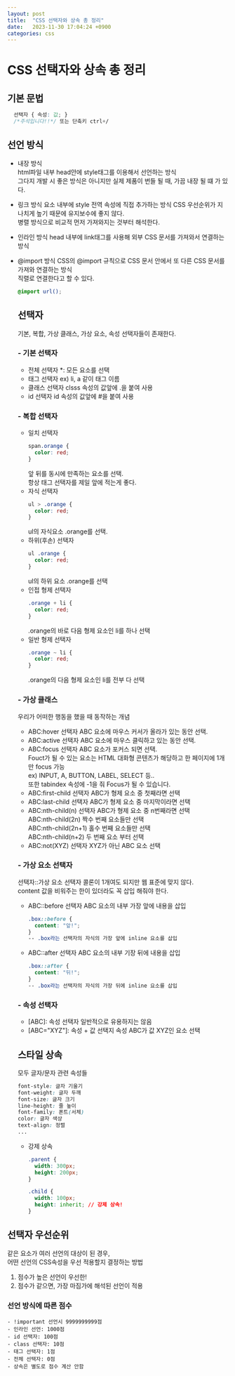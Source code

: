 ```yaml
---
layout: post
title:  "CSS 선택자와 상속 총 정리"
date:   2023-11-30 17:04:24 +0900
categories: css
---
```

# CSS 선택자와 상속 총 정리

## 기본 문법
```css
  선택자 { 속성: 값; }
  /*주석입니다!!*/ 또는 단축키 ctrl+/
```

## 선언 방식
- 내장 방식  
  html파일 내부 head안에 style태그를 이용해서 선언하는 방식  
  그다지 개발 시 좋은 방식은 아니지만 실제 제품이 번들 될 때, 가끔 내장 될 떄 가 있다.
- 링크 방식
  요소 내부에 style 전역 속성에 직접 추가하는 방식
  CSS 우선순위가 지나치게 높기 때문에 유지보수에 좋지 않다.  
  병렬 방식으로 비교적 먼저 가져와지는 것부터 해석한다.
- 인라인 방식
  head 내부에 link태그를 사용해 외부 CSS 문서를 가져와서 연결하는 방식
- @import 방식
  CSS의 @import 규칙으로 CSS 문서 안에서 또 다른 CSS 문서를 가져와 연결하는 방식  
  직렬로 연결한다고 할 수 있다.
  ```css
  @import url();
  ```

  ## 선택자
  기본, 복합, 가상 클래스, 가상 요소, 속성 선택자들이 존재한다.
  ### - **기본 선택자**
    - 전체 선택자
      \*: 모든 요소를 선택
    - 태그 선택자
      ex) li, a 같이 태그 이름
    - 클래스 선택자
      clsss 속성의 값앞에 .을 붙여 사용
    - id 선택자
      id 속성의 값앞에 #을 붙여 사용
  ### - **복합 선택자**
    - 일치 선택자
      ```css
      span.orange {
        color: red;
      }
      ```
      앞 뒤를 동시에 만족하는 요소를 선택.  
      항상 태그 선택자를 제일 앞에 적는게 좋다.
    - 자식 선택자
      ```css
      ul > .orange {
        color: red;
      }
      ```
      ul의 자식요소 .orange를 선택.
    - 하위(후손) 선택자
      ```css
      ul .orange {
        color: red;
      }
      ```
      ul의 하위 요소 .orange를 선택
    - 인접 형제 선택자
      ```css
      .orange + li {
        color: red;
      }
      ```
      .orange의 바로 다음 형제 요소인 li를 하나 선택
    - 일반 형제 선택자
      ```css
      .orange ~ li {
        color: red;
      }
      ```
      .orange의 다음 형제 요소인 li를 전부 다 선택
  ### - **가상 클래스**
  우리가 어떠한 행동을 했을 때 동작하는 개념
    - ABC:hover
      선택자 ABC 요소에 마우스 커서가 올라가 있는 동안 선택.
    - ABC:active
      선택자 ABC 요소에 마우스 클릭하고 있는 동안 선택.
    - ABC:focus
      선택자 ABC 요소가 포커스 되면 선택.  
      Fouct가 될 수 있는 요소는 HTML 대화형 콘텐츠가 해당하고 한 페이지에 1개만 focus 가능  
      ex) INPUT, A, BUTTON, LABEL, SELECT 등..  
      또한 tabindex 속성에 -1을 줘 Focus가 될 수 있습니다.
    - ABC:first-child
      선택자 ABC가 형제 요소 중 첫째라면 선택
    - ABC:last-child
      선택자 ABC가 형제 요소 중 마지막이라면 선택
    - ABC:nth-child(n)
      선택자 ABC가 형제 요소 중 n번째라면 선택  
      ABC:nth-child(2n) 짝수 번째 요소들만 선택  
      ABC:nth-child(2n+1) 홀수 번째 요소들만 선택  
      ABC:nth-child(n+2) 두 번째 요소 부터 선택
    - ABC:not(XYZ)
      선택자 XYZ가 아닌 ABC 요소 선택
  ### - **가상 요소 선택자**
    선택자::가상 요소 선택자 콜론이 1개여도 되지만 웹 표준에 맞지 않다.  
    content 값을 비워주는 한이 있더라도 꼭 삽입 해줘야 한다.
    - ABC::before
      선택자 ABC 요소의 내부 가장 앞에 내용을 삽입  
      ```css
      .box::before {
        content: "앞!";
      }
      -- .box라는 선택자의 자식의 가장 앞에 inline 요소를 삽입
      ```

    - ABC::after
      선택자 ABC 요소의 내부 기장 뒤에 내용을 삽입  
      ```css
      .box::after {
        content: "뒤!";
      }
      -- .box라는 선택자의 자식의 가장 뒤에 inline 요소를 삽입
      ```

  ### - **속성 선택자**
    - [ABC]: 속성 선택자
      일반적으로 유용하지는 않음
    - [ABC="XYZ"]: 속성 + 값 선택지
      속성 ABC가 값 XYZ인 요소 선택

  ## 스타일 상속
    모두 글자/문자 관련 속성들
    ```css
    font-style: 글자 기울기
    font-weight: 글자 두깨
    font-size: 글자 크기
    line-height: 줄 높이
    font-family: 폰트(서체)
    color: 글자 색상
    text-align: 정렬
    ...
    ```
    - 강제 상속
      ```css
      .parent {
        width: 300px;
        height: 200px;
      }

      .child {
        width: 100px;
        height: inherit; // 강제 상속!
      }
      ```
## 선택자 우선순위
  같은 요소가 여러 선언의 대상이 된 경우,  
  어떤 선언의 CSS속성을 우선 적용할지 결정하는 방법
  1. 점수가 높은 선언이 우선한!
  2. 점수가 같으면, 가장 마짐가에 해석된 선언이 적용
  ### 선언 방식에 따른 점수
    - !important 선언시 9999999999점
    - 인라인 선언: 1000점
    - id 선택자: 100점
    - class 선택자: 10점
    - 태그 선택자: 1점
    - 전체 선택자: 0점
    - 상속은 별도로 점수 계산 안함
